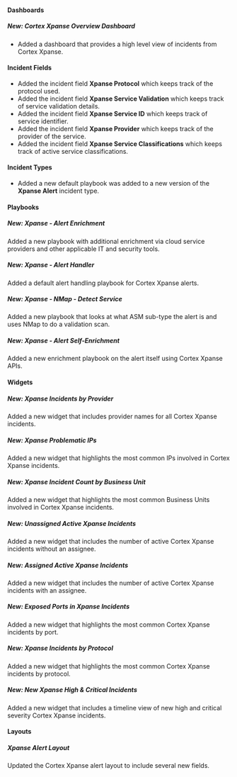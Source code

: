 
#### Dashboards

##### New: Cortex Xpanse Overview Dashboard

- Added a dashboard that provides a high level view of incidents from Cortex Xpanse.

#### Incident Fields

- Added the incident field **Xpanse Protocol** which keeps track of the protocol used.
- Added the incident field **Xpanse Service Validation** which keeps track of service validation details.
- Added the incident field **Xpanse Service ID** which keeps track of service identifier.
- Added the incident field **Xpanse Provider** which keeps track of the provider of the service.
- Added the incident field **Xpanse Service Classifications** which keeps track of active service classifications.

#### Incident Types

- Added a new default playbook was added to a new version of the **Xpanse Alert** incident type.

#### Playbooks

##### New: Xpanse - Alert Enrichment

Added a new playbook with additional enrichment via cloud service providers and other applicable IT and security tools.

##### New: Xpanse - Alert Handler

Added a default alert handling playbook for Cortex Xpanse alerts.

##### New: Xpanse - NMap - Detect Service

Added a new playbook that looks at what ASM sub-type the alert is and uses NMap to do a validation scan.

##### New: Xpanse - Alert Self-Enrichment

Added a new enrichment playbook on the alert itself using Cortex Xpanse APIs.

#### Widgets

##### New: Xpanse Incidents by Provider

Added a new widget that includes provider names for all Cortex Xpanse incidents.

##### New: Xpanse Problematic IPs

Added a new widget that highlights the most common IPs involved in Cortex Xpanse incidents.

##### New: Xpanse Incident Count by Business Unit

Added a new widget that highlights the most common Business Units involved in Cortex Xpanse incidents.

##### New: Unassigned Active Xpanse Incidents

Added a new widget that includes the number of active Cortex Xpanse incidents without an assignee.

##### New: Assigned Active Xpanse Incidents

Added a new widget that includes the number of active Cortex Xpanse incidents with an assignee.

##### New: Exposed Ports in Xpanse Incidents

Added a new widget that highlights the most common Cortex Xpanse incidents by port.

##### New: Xpanse Incidents by Protocol

Added a new widget that highlights the most common Cortex Xpanse incidents by protocol.

##### New: New Xpanse High & Critical Incidents

Added a new widget that includes a timeline view of new high and critical severity Cortex Xpanse incidents.

#### Layouts

##### Xpanse Alert Layout

Updated the Cortex Xpanse alert layout to include several new fields.
